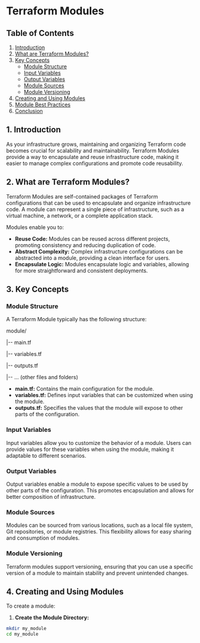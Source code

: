 # Terraform Modules 

## Table of Contents

1. [Introduction](#introduction)
2. [What are Terraform Modules?](#what-are-terraform-modules)
3. [Key Concepts](#key-concepts)
    - [Module Structure](#module-structure)
    - [Input Variables](#input-variables)
    - [Output Variables](#output-variables)
    - [Module Sources](#module-sources)
    - [Module Versioning](#module-versioning)
4. [Creating and Using Modules](#creating-and-using-modules)
5. [Module Best Practices](#module-best-practices)
6. [Conclusion](#conclusion)

## 1. Introduction

As your infrastructure grows, maintaining and organizing Terraform code becomes crucial for scalability and maintainability. Terraform Modules provide a way to encapsulate and reuse infrastructure code, making it easier to manage complex configurations and promote code reusability.

## 2. What are Terraform Modules?

Terraform Modules are self-contained packages of Terraform configurations that can be used to encapsulate and organize infrastructure code. A module can represent a single piece of infrastructure, such as a virtual machine, a network, or a complete application stack.

Modules enable you to:

- **Reuse Code:** Modules can be reused across different projects, promoting consistency and reducing duplication of code.
- **Abstract Complexity:** Complex infrastructure configurations can be abstracted into a module, providing a clean interface for users.
- **Encapsulate Logic:** Modules encapsulate logic and variables, allowing for more straightforward and consistent deployments.

## 3. Key Concepts

### Module Structure

A Terraform Module typically has the following structure:

module/

|-- main.tf

|-- variables.tf

|-- outputs.tf

|-- ... (other files and folders)


- **main.tf:** Contains the main configuration for the module.
- **variables.tf:** Defines input variables that can be customized when using the module.
- **outputs.tf:** Specifies the values that the module will expose to other parts of the configuration.

### Input Variables

Input variables allow you to customize the behavior of a module. Users can provide values for these variables when using the module, making it adaptable to different scenarios.

### Output Variables

Output variables enable a module to expose specific values to be used by other parts of the configuration. This promotes encapsulation and allows for better composition of infrastructure.

### Module Sources

Modules can be sourced from various locations, such as a local file system, Git repositories, or module registries. This flexibility allows for easy sharing and consumption of modules.

### Module Versioning

Terraform modules support versioning, ensuring that you can use a specific version of a module to maintain stability and prevent unintended changes.

## 4. Creating and Using Modules

To create a module:

1. **Create the Module Directory:**
```bash
mkdir my_module
cd my_module
```

